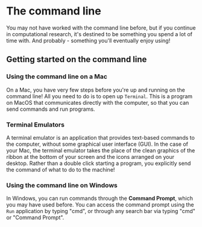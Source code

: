 # The command line

You may not have worked with the command line before, but if you continue in computational research, it's destined to be something you spend a lot of time with. And probably - something you'll eventually enjoy using!

## Getting started on the command line

### Using the command line on a Mac

On a Mac, you have very few steps before you're up and running on the command line! All you need to do is to open up `Terminal`. This is a program on MacOS that communicates directly with the computer, so that you can send commands and run programs.

<div class="panel panel-primary">
  <div class="panel-heading">
    <h3 class="panel-title">Terminal Emulators</h3>
  </div>
  <div class="panel-body">
    A terminal emulator is an application that provides text-based commands to the computer, without some graphical user interface (GUI). In the case of your Mac, the terminal emulator takes the place of the clean graphics of the ribbon at the bottom of your screen and the icons arranged on your desktop. Rather than a double click starting a program, you explicitly send the command of what to do to the machine! 
  </div>
</div>

### Using the command line on Windows

In Windows, you can run commands through the **Command Prompt**, which you may have used before. You can access the command prompt using the `Run` application by typing "cmd", or through any search bar via typing "cmd" or "Command Prompt".

